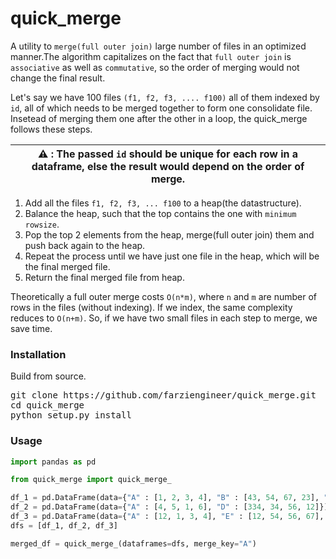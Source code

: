 # quick_merge
A utility to `merge(full outer join)` large number of files in an optimized manner.The algorithm capitalizes on the fact that `full outer join` is `associative` as well as `commutative`, so the order of merging would not change the final result.

Let's say we have 100 files `(f1, f2, f3, .... f100)` all of them indexed by `id`, all of which needs to be merged together to form one consolidate file. Insetead of merging them one after the other in a loop, the quick_merge follows these steps.

| ⚠️ : The passed `id` should be unique for each row in a dataframe, else the result would depend on the order of merge. |
| --- |

1. Add all the files `f1, f2, f3, ... f100` to a heap(the datastructure).
2. Balance the heap, such that the top contains the one with `minimum rowsize`. 
3. Pop the top 2 elements from the heap, merge(full outer join) them and push back again to the heap.
4. Repeat the process until we have just one file in the heap, which will be the final merged file.
5. Return the final merged file from heap.

Theoretically a full outer merge costs `O(n*m)`, where `n` and `m` are number of rows in the files (without indexing).
If we index, the same complexity reduces to `O(n+m)`. So, if we have two small files in each step to merge, we save time.


### Installation
Build from source.
<pre>
git clone https://github.com/farziengineer/quick_merge.git
cd quick_merge
python setup.py install
</pre>
### Usage
```python
import pandas as pd

from quick_merge import quick_merge_

df_1 = pd.DataFrame(data={"A" : [1, 2, 3, 4], "B" : [43, 54, 67, 23], "C" : [43, 56, 89, 12]})
df_2 = pd.DataFrame(data={"A" : [4, 5, 1, 6], "D" : [334, 34, 56, 12]})
df_3 = pd.DataFrame(data={"A" : [12, 1, 3, 4], "E" : [12, 54, 56, 67], "F" : [34, 56, 34, 12]})
dfs = [df_1, df_2, df_3]

merged_df = quick_merge_(dataframes=dfs, merge_key="A")
  ```
